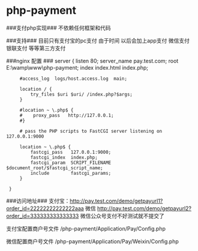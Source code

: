 # php-payment

###支付php实现###
  不依赖任何框架和代码


###支持###
  目前只有支付宝的pc支付
  由于时间 以后会加上app支付 微信支付 银联支付 等等第三方支付

###nginx 配置 ###
    server {
         listen     80;
         server_name  pay.test.com;
         root    E:\wamp\www\php-payment;
         index index.html index.php;


         #access_log  logs/host.access.log  main;

         location / {
             try_files $uri $uri/ /index.php?$args;
         }

         #location ~ \.php$ {
         #    proxy_pass   http://127.0.0.1;
         #}

         # pass the PHP scripts to FastCGI server listening on 127.0.0.1:9000

         location ~ \.php$ {
             fastcgi_pass   127.0.0.1:9000;
             fastcgi_index  index.php;
             fastcgi_param  SCRIPT_FILENAME  $document_root/$fastcgi_script_name;
             include        fastcgi_params;
         }

     }


###访问地址###
  支付宝：http://pay.test.com/demo/getpayurl1?order_id=22222222222222aaa
  微信 http://pay.test.com/demo/getpayurl2?order_id=333333333333333
   微信公众号支付不好测试就不提交了

  支付宝配置商户号文件 /php-payment/Application/Pay/Config.php

  微信配置商户号文件 /php-payment/Application/Pay/Weixin/Config.php
